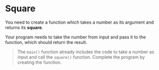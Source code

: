 # Square

You need to create a function which takes a number as its argument and returns its **square**.

Your program needs to take the number from input and pass it to the function, which should return the result.

>The `main()` function already includes the code to take a number as input and call the `square()` function. Complete the program by creating the function.